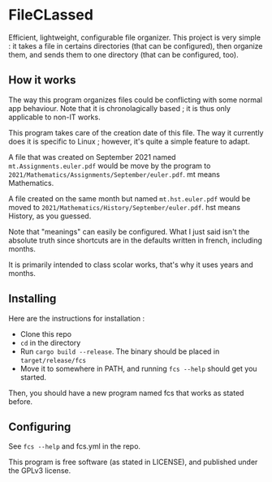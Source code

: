 # FileCLassed

Efficient, lightweight, configurable file organizer. This project is very simple : it takes a file in certains directories (that can be configured), then organize them, and sends them to one directory (that can be configured, too).

## How it works

The way this program organizes files could be conflicting with some normal app behaviour. Note that it is chronolagically based ; it is thus only applicable to non-IT works.

This program takes care of the creation date of this file. The way it currently does it is specific to Linux ; however, it's quite a simple feature to adapt.

A file that was created on September 2021 named `mt.Assignments.euler.pdf` would be move by the program to `2021/Mathematics/Assignments/September/euler.pdf`. mt means Mathematics.

A file created on the same month but named `mt.hst.euler.pdf` would be moved to `2021/Mathematics/History/September/euler.pdf`. hst means History, as you guessed.

Note that "meanings" can easily be configured. What I just said isn't the absolute truth since shortcuts are in the defaults written in french, including months.

It is primarily intended to class scolar works, that's why it uses years and months.

## Installing

Here are the instructions for installation :
- Clone this repo
- `cd` in the directory
- Run `cargo build --release`. The binary should be placed in `target/release/fcs`
- Move it to somewhere in PATH, and running `fcs --help` should get you started.

Then, you should have a new program named fcs that works as stated before.

## Configuring

See `fcs --help` and fcs.yml in the repo.

This program is free software (as stated in LICENSE), and published under the GPLv3 license.

